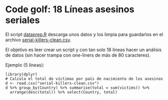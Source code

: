 # Code golf: 18 Líneas asesinos seriales

El script [dataprep.R](dataprep.R) descarga unos datos y los limpia para guardarlos en el archivo [serial-killers-clean.csv](serial-killers-clean.csv).

El objetivo es leer crear un script y con tan solo 18 líneas hacer un análisis de datos (sin hacer trampa con one-liners de más de 80 caracteres). 

Ejemplo (5 líneas):

```{r}
library(dplyr)
# Calcula el total de víctimas por país de nacimiento de los asesinos
d <- read.csv("serial-killers-clean.csv")
d %>% group_by(Country) %>% summarise(total = sum(victims)) %>%
  arrange(desc(total)) %>% select(Country, total)

```










